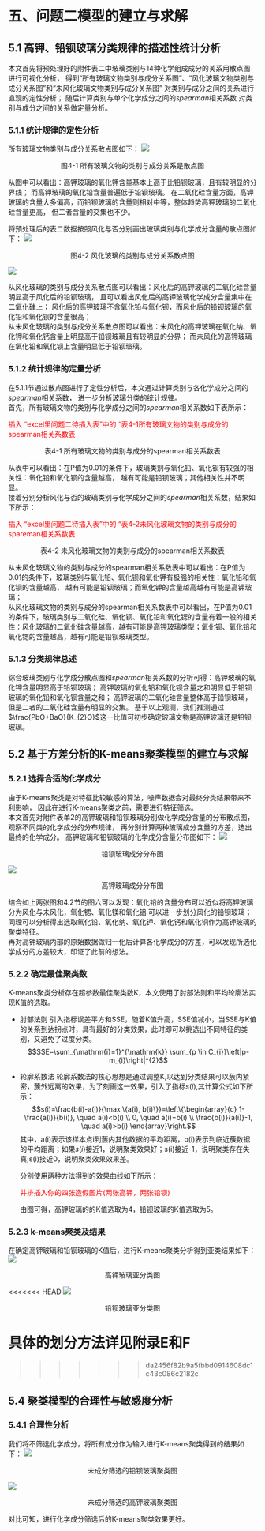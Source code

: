 <style>
    .red{
        color:red;
    }
</style>

# 五、问题二模型的建立与求解
## 5.1 高钾、铅钡玻璃分类规律的描述性统计分析
本文首先将预处理好的附件表二中玻璃类别与14种化学组成成分的关系用散点图进行可视化分析，
得到“所有玻璃文物类别与成分关系图”、“风化玻璃文物类别与成分关系图”和“未风化玻璃文物类别与成分关系图”
对类别与成分之间的关系进行直观的定性分析； 随后计算类别与单个化学成分之间的$spearman$相关系数
对类别与成分之间的关系做定量分析。
### 5.1.1 统计规律的定性分析
所有玻璃文物类别与成分关系散点图如下：
![](../graph/成分分析/类别成分分析.png)
<center>图4-1 所有玻璃文物的类别与成分关系是散点图</center>

从图中可以看出：高钾玻璃的氧化钾含量基本上高于比铅钡玻璃，且有较明显的分界线；
而高钾玻璃的氧化铅含量普遍低于铅钡玻璃。
在二氧化硅含量方面，高钾玻璃的含量大多偏高，而铅钡玻璃的含量则相对中等，整体趋势高钾玻璃的二氧化硅含量更高，
但二者含量的交集也不少。

将预处理后的表二数据按照风化与否分别画出玻璃类别与化学成分含量的散点图如下：
![](../graph/成分分析/风化类别分析.png)
<center>图4-2 风化玻璃的类别与成分关系散点图</center>

![](../graph/成分分析/未风化类别分析.png)

从风化玻璃的类别与成分关系散点图可以看出：风化后的高钾玻璃的二氧化硅含量明显高于风化后的铅钡玻璃，
且可以看出风化后的高钾玻璃化学成分含量集中在二氧化硅上；
风化后的高钾玻璃不含氧化铅与氧化钡，而风化后的铅钡玻璃的氧化铅和氧化钡的含量很高；</br>
从未风化玻璃的类别与成分关系散点图可以看出：未风化的高钾玻璃在氧化纳、氧化钾和氧化钙含量上明显高于铅钡玻璃且有较明显的分界；
而未风化的高钾玻璃在氧化铅和氧化钡上含量明显低于铅钡玻璃。

### 5.1.2 统计规律的定量分析
在5.1.1节通过散点图进行了定性分析后，本文通过计算类别与各化学成分之间的$spearman$相关系数，
进一步分析玻璃分类的统计规律。</br>
首先，所有玻璃文物的类别与化学成分之间的$spearman$相关系数如下表所示：
<p class=red>插入 “excel里问题二待插入表”中的 “表4-1所有玻璃文物的类别与成分的spearman相关系数表 </p>
<center>表4-1 所有玻璃文物的类别与成分的spearman相关系数表</center>

从表中可以看出：在P值为0.01的条件下，玻璃类别与氧化铅、氧化钡有较强的相关性：氧化铅和氧化钡的含量越高，
越有可能是铅钡玻璃；其他相关性并不明显。  
接着分别分析风化与否的玻璃类别与化学成分之间的$spearman$相关系数，结果如下所示：
<p class=red>插入 “excel里问题二待插入表”中的 “表4-2未风化玻璃文物的类别与成分的spareman相关系数表 </p>

<center>表4-2 未风化玻璃文物的类别与成分的spearman相关系数表</center>


从未风化玻璃文物的类别与成分的spearman相关系数表中可以看出：在P值为0.01的条件下，玻璃类别与氧化铅、氧化钡和氧化钾有极强的相关性：氧化铅和氧化钡的含量越高， 越有可能是铅钡玻璃；而氧化钾的含量越高越有可能是高钾玻璃；</br>
从风化玻璃文物的类别与成分的spearman相关系数表中可以看出，在P值为0.01的条件下，玻璃类别与二氧化硅、氧化钡、氧化铅和氧化锶的含量有着一般的相关性：风化玻璃的二氧化硅含量越高，越有可能是高钾玻璃类型；氧化钡、氧化铅和氧化锶的含量越高，越有可能是铅钡玻璃类型。

### 5.1.3 分类规律总述
综合玻璃类别与化学成分散点图和$spearman$相关系数的分析可得：高钾玻璃的氧化钾含量明显高于铅钡玻璃；
高钾玻璃的氧化铅和氧化钡含量之和明显低于铅钡玻璃的氧化铅和氧化钡含量之和；
高钾玻璃的二氧化硅含量整体高于铅钡玻璃，但是二者的二氧化硅含量有明显的交集。
基于以上观测，我们推测通过$\frac{PbO+BaO}{K_{2}O}$这一比值可初步确定玻璃文物是高钾玻璃还是铅钡玻璃。

## 5.2 基于方差分析的K-means聚类模型的建立与求解


### 5.2.1 选择合适的化学成分
由于K-means聚类是对特征比较敏感的算法，噪声数据会对最终分类结果带来不利影响，
因此在进行K-means聚类之前，需要进行特征筛选。  
本文首先对附件表单2的高钾玻璃和铅钡玻璃分别做化学成分含量的分布散点图，观察不同类的化学成分的分布规律，
再分别计算两种玻璃成分含量的方差，选出最终的化学成分。
高钾玻璃和铅钡玻璃的化学成分含量分布图如下：
![](../graph/问题二的图片/铅钡玻璃成分分布图.png)
<center>铅钡玻璃成分分布图</center>

![](../graph/问题二的图片/高钾玻璃成分分布图.png)
<center>高钾玻璃成分分布图</center>

结合如上两张图和4.2节的图六可以发现：氧化铅的含量分布可以近似将高钾玻璃分为风化与未风化，氧化锶、氧化镁和氧化铝
可以进一步划分风化的铅钡玻璃；同理可以分析得出选取氧化铅、氧化纳、氧化钾、氧化钙和氧化铜作为高钾玻璃的聚类特征。  
再对高钾玻璃内部的原始数据做归一化后计算各化学成分的方差，可以发现所选化学成分的方差较大，印证了此前的想法。  



### 5.2.2 确定最佳聚类数

K-means聚类分析存在超参数最佳聚类数K，本文使用了肘部法则和平均轮廓法实现K值的选取。
+ 肘部法则
  引入指标误差平方和SSE，随着K值升高，SSE值减小，当SSE与K值的关系到达拐点时，具有最好的分类效果，此时即可以挑选出不同特征的类别，又避免了过度分类。
$$SSE=\sum_{\mathrm{i}=1}^{\mathrm{k}} \sum_{p \in C_{i}}\left|p-m_{i}\right|^{2}$$
+ 轮廓系数法
  轮廓系数法的核心思想是通过调整K,以达到分类结果可以蔟内紧密，蔟外远离的效果，为了刻画这一效果，引入了指标$s(i)$,其计算公式如下所示：
  $$s(i)=\frac{b(i)-a(i)}{\max \{a(i), b(i)\}}=\left\{\begin{array}{c}
1-\frac{a(i)}{b(i)}, \quad a(i)<b(i) \\
0, \quad a(i)=b(i) \\
\frac{b(i)}{a(i)}-1, \quad a(i)>b(i)
\end{array}\right.$$
    其中，a(i)表示该样本点i到蔟内其他数据的平均距离，b(i)表示到临近蔟数据的平均距离；如果$s(i)$接近1，说明聚类效果好；s(i)接近-1，说明聚类存在失真;s(i)接近0，说明聚类效果效果差。

    分别使用两种方法得到的效果曲线如下所示：

    <p class=red>并排插入你的四张造假图片(两张高钾，两张铅钡)</p>

    由图可得，高钾玻璃的的K值选取为4，铅钡玻璃的K值选取为5。

### 5.2.3 k-means聚类及结果
在确定高钾玻璃和铅钡玻璃的K值后，进行K-means聚类分析得到亚类结果如下：
![](../graph/问题二的图片/高钾玻璃亚分类图.png)
<center>高钾玻璃亚分类图</center>

<<<<<<< HEAD
![](../graph/问题二的图片/铅钡玻璃亚分类图.png)
<center>铅钡玻璃亚分类图</center>

具体的划分方法详见附录E和F
=======

>>>>>>> da2456f82b9a5fbbd0914608dc1c43c086c2182c
## 5.4 聚类模型的合理性与敏感度分析
### 5.4.1 合理性分析
我们将不筛选化学成分，将所有成分作为输入进行K-means聚类得到的结果如下：
![](../code/聚类/铅钡/K=3_means.png)
<center>未成分筛选的铅钡玻璃聚类图</center>

![](../code/聚类/高钾/K=3_means.png)
<center>未成分筛选的高钾玻璃聚类图</center>

对比可知，进行化学成分筛选后的K-means聚类效果更好。